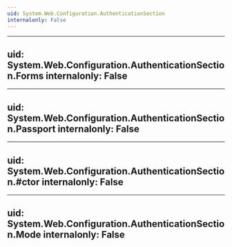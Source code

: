 ```yaml
---
uid: System.Web.Configuration.AuthenticationSection
internalonly: False
---
```


---
uid: System.Web.Configuration.AuthenticationSection.Forms
internalonly: False
---

---
uid: System.Web.Configuration.AuthenticationSection.Passport
internalonly: False
---

---
uid: System.Web.Configuration.AuthenticationSection.#ctor
internalonly: False
---

---
uid: System.Web.Configuration.AuthenticationSection.Mode
internalonly: False
---
